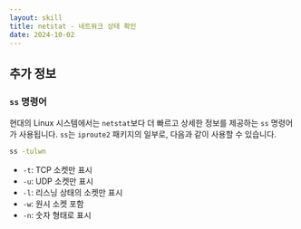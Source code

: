 ```yaml
---
layout: skill
title: netstat - 네트워크 상태 확인
date: 2024-10-02
---
```



## 추가 정보

### `ss` 명령어

현대의 Linux 시스템에서는 `netstat`보다 더 빠르고 상세한 정보를 제공하는 `ss` 명령어가 사용됩니다. `ss`는 `iproute2` 패키지의 일부로, 다음과 같이 사용할 수 있습니다.

```bash
ss -tulwn
```

- `-t`: TCP 소켓만 표시
- `-u`: UDP 소켓만 표시
- `-l`: 리스닝 상태의 소켓만 표시
- `-w`: 원시 소켓 포함
- `-n`: 숫자 형태로 표시
